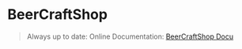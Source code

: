# BeerCraftShop

>Always up to date:
Online Documentation: [BeerCraftShop Docu](https://iqwrwq.github.io/beercraftshop/documentation)
